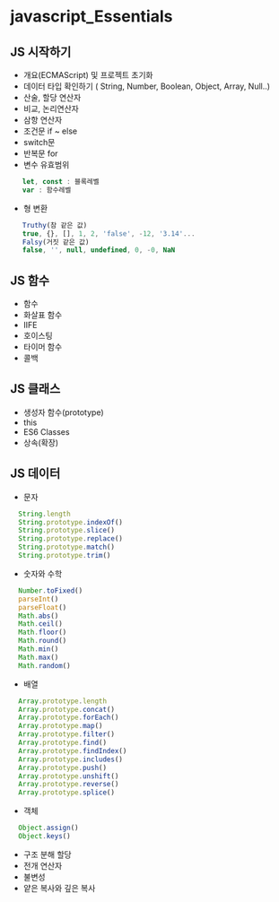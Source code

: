 # javascript_Essentials

## JS 시작하기
   * 개요(ECMAScript) 및 프로젝트 초기화
   * 데이터 타입 확인하기 ( String, Number, Boolean, Object, Array, Null..)
   * 산술, 할당 연산자
   * 비교, 논리연산자
   * 삼항 연산자
   * 조건문 if ~ else
   * switch문
   * 반복문 for
   * 변수 유효범위
   ``` javascript
      let, const : 블록레벨
      var : 함수레벨
   ```
   * 형 변환
   ``` javascript
      Truthy(참 같은 값)
      true, {}, [], 1, 2, 'false', -12, '3.14'...
      Falsy(거짓 같은 값)
      false, '', null, undefined, 0, -0, NaN
   ```

## JS 함수
  * 함수
  * 화살표 함수
  * IIFE
  * 호이스팅
  * 타이머 함수
  * 콜백

## JS 클래스
  * 생성자 함수(prototype)
  * this
  * ES6 Classes
  * 상속(확장)

## JS 데이터
  * 문자
  ``` javascript
    String.length
    String.prototype.indexOf()
    String.prototype.slice()
    String.prototype.replace()
    String.prototype.match()
    String.prototype.trim()
  ```
  * 숫자와 수학
  ``` javascript
    Number.toFixed()
    parseInt()
    parseFloat()
    Math.abs()
    Math.ceil()
    Math.floor()
    Math.round()
    Math.min()
    Math.max()
    Math.random()
  ```
  * 배열
  ``` javascript
    Array.prototype.length
    Array.prototype.concat()
    Array.prototype.forEach()
    Array.prototype.map()
    Array.prototype.filter()
    Array.prototype.find()
    Array.prototype.findIndex()
    Array.prototype.includes()
    Array.prototype.push()
    Array.prototype.unshift()
    Array.prototype.reverse()
    Array.prototype.splice()
  ```
  * 객체
  ``` javascript
    Object.assign()
    Object.keys()
  ```
  * 구조 분해 할당
  * 전개 연산자
  * 불변성
  * 얕은 복사와 깊은 복사

